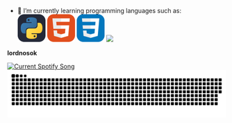 - 🌱 I’m currently learning programming languages such as: \
<img src='https://github.com/Tsprnay/icons/blob/main/icons/Python-Dark.svg' style='height: 64px; widht: auto;'> <img src='https://github.com/Tsprnay/icons/blob/main/icons/HTML.svg' style='height: 64px; widht: auto;'> <img src='https://github.com/Tsprnay/icons/blob/main/icons/CSS.svg' style='height: 64px; widht: auto;'>
![](https://komarev.com/ghpvc/?username=moodgaga&color=lightgrey&style=for-the-badge)

<b>lordnosok</b>

<a href="https://github.com/tthn0/Spotify-Readme">
  <img src="https://spotifinder-dpd0q3pyx-moodgaga.vercel.app/api?spin=true&theme=dark&scan=true" alt="Current Spotify Song">
</a>


<img src='https://github.com/moodgaga/moodgaga/blob/output/github-contribution-grid-snake-dark.svg'>
